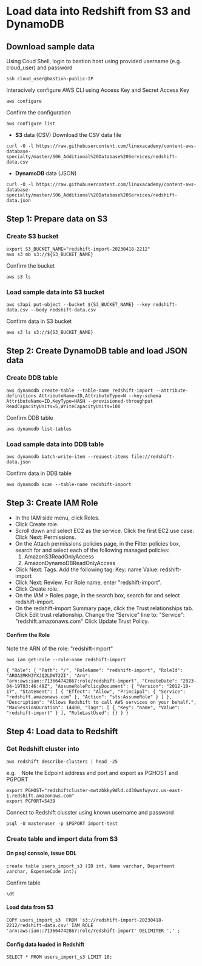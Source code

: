 # Load data into Redshift from S3 and DynamoDB

## Download sample data

Using Coud Shell, login to bastion host using provided username (e.g. cloud_user) and password
```
ssh cloud_user@bastion-public-IP
```
Interacively configure AWS CLI using Access Key and Secret Access Key
```
aws configure
```
Confirm the configuration
```
aws configure list
```
- **S3** data (CSV)
Download the CSV data file
```
curl -O -l https://raw.githubusercontent.com/linuxacademy/content-aws-database-specialty/master/S06_Additional%20Database%20Services/redshift-data.csv
```
- **DynamoDB** data (JSON)
```
curl -O -l https://raw.githubusercontent.com/linuxacademy/content-aws-database-specialty/master/S06_Additional%20Database%20Services/redshift-data.json
```

## Step 1: Prepare data on S3
### Create S3 bucket
```
export S3_BUCKET_NAME="redshift-import-20230418-2212"
aws s3 mb s3://${S3_BUCKET_NAME}
```
Confirm the bucket
```
aws s3 ls
```
### Load sample data into S3 bucket
```
aws s3api put-object --bucket ${S3_BUCKET_NAME} --key redshift-data.csv --body redshift-data.csv
```
Confirm data in S3 bucket
```
aws s3 ls s3://${S3_BUCKET_NAME}
```

## Step 2: Create DynamoDB table and load JSON data
### Create DDB table
```
aws dynamodb create-table --table-name redshift-import --attribute-definitions AttributeName=ID,AttributeType=N --key-schema AttributeName=ID,KeyType=HASH --provisioned-throughput ReadCapacityUnits=5,WriteCapacityUnits=100
```
Confirm DDB table
```
aws dynamodb list-tables
```
### Load sample data into DDB table
```
aws dynamodb batch-write-item --request-items file://redshift-data.json
```
Confirm data in DDB table
```
aws dynamodb scan --table-name redshift-import
```

## Step 3: Create IAM Role
- In the IAM side menu, click Roles.
- Click Create role.
- Scroll down and select EC2 as the service.
  Click the first EC2 use case.
  Click Next: Permissions.
- On the Attach permissions policies page, in the Filter policies box, search for and select each of the following managed policies:
  1. AmazonS3ReadOnlyAccess
  2. AmazonDynamoDBReadOnlyAccess
- Click Next: Tags.
  Add the following tag:
  Key: name
  Value: redshift-import
- Click Next: Review.
  For Role name, enter "redshift-import".
- Click Create role.
- On the IAM > Roles page, in the search box, search for and select redshift-import.
- On the redshift-import Summary page, click the Trust relationships tab.
  Click Edit trust relationship.
    Change the "Service" line to:
    "Service": "redshift.amazonaws.com"
  Click Update Trust Policy.
  
#### Confirm the Role
Note the ARN of the role: "redshift-import"
```
aws iam get-role --role-name redshift-import
```
`
{
    "Role": {
        "Path": "/",
        "RoleName": "redshift-import",
        "RoleId": "AROA2MKN3YXJQ2LDWT2ZI",
        "Arn": "arn:aws:iam::713664742867:role/redshift-import",
        "CreateDate": "2023-04-19T03:46:49Z",
        "AssumeRolePolicyDocument": {
            "Version": "2012-10-17",
            "Statement": [
                {
                    "Effect": "Allow",
                    "Principal": {
                        "Service": "redshift.amazonaws.com"
                    },
                    "Action": "sts:AssumeRole"
                }
            ]
        },
        "Description": "Allows Redshift to call AWS services on your behalf.",
        "MaxSessionDuration": 14400,
        "Tags": [
            {
                "Key": "name",
                "Value": "redshift-import"
            }
        ],
        "RoleLastUsed": {}
    }
}
`
## Step 4: Load data to Redshift

### Get Redshift cluster into
```
aws redshift describe-clusters | head -25
```
e.g.
`
`
Note the Edpoint address and port and export as PGHOST and PGPORT
```
export PGHOST="redshiftcluster-mwtzbkky9dld.cd30wmfwyvzc.us-east-1.redshift.amazonaws.com"
export PGPORT=5439
```
Connect to Redshift clusster using known username and password
```
psql -U masteruser -p $PGPORT import-test
```

### Create table and import data from S3
#### On psql console, issue DDL
```
create table users_import_s3 (ID int, Name varchar, Department varchar, ExpenseCode int);
```
Confirm table 
```
\dt
```
#### Load data from S3
```
COPY users_import_s3  FROM 's3://redshift-import-20230418-2212/redshift-data.csv' IAM_ROLE 'arn:aws:iam::713664742867:role/redshift-import' DELIMITER ',' ;
```
#### Config data loaded in Redshift
```
SELECT * FROM users_import_s3 LIMIT 10;
```
